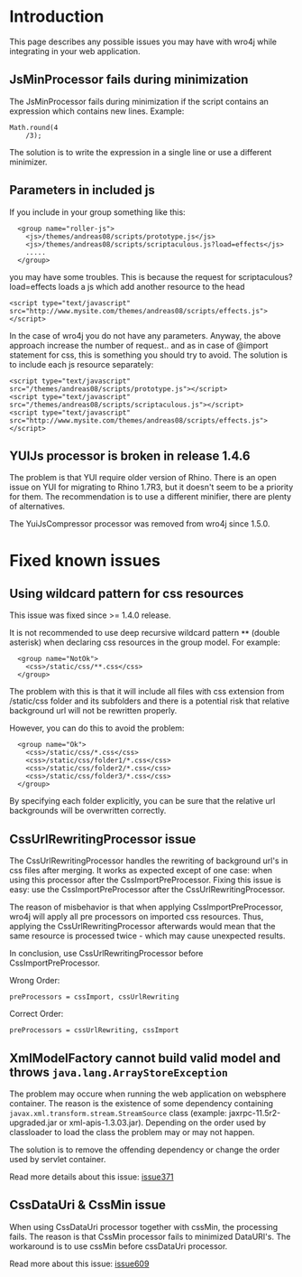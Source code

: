 # Introduction #
This page describes any possible issues you may have with wro4j while integrating in your web application.

## JsMinProcessor fails during minimization ##
The JsMinProcessor fails during minimization if the script contains an expression which contains new lines. Example:
```
Math.round(4
	/3);
```

The solution is to write the expression in a single line or use a different minimizer.

## Parameters in included js ##
If you include in your group something like this:

```
  <group name="roller-js"> 
    <js>/themes/andreas08/scripts/prototype.js</js> 
    <js>/themes/andreas08/scripts/scriptaculous.js?load=effects</js>
    ..... 
  </group>
```
you may have some troubles. This is because the request for scriptaculous?load=effects loads a js which add another resource to the head
```
<script type="text/javascript" src="http://www.mysite.com/themes/andreas08/scripts/effects.js"></script> 
```
In the case of wro4j you do not have any parameters. Anyway, the above approach increase the number of request.. and as in case of @import statement for css, this is something you should try to avoid. The solution is to include each js resource separately:

```
<script type="text/javascript" src="/themes/andreas08/scripts/prototype.js"></script> 
<script type="text/javascript" src="/themes/andreas08/scripts/scriptaculous.js"></script> 
<script type="text/javascript" src="http://www.mysite.com/themes/andreas08/scripts/effects.js"></script> 
```

## YUIJs processor is broken in release 1.4.6 ##
The problem is that YUI require older version of Rhino. There is an open issue on YUI for migrating to Rhino 1.7R3, but it doesn't seem to be a priority for them.
The recommendation is to use a different minifier, there are plenty of alternatives.

The YuiJsCompressor processor was removed from wro4j since 1.5.0.

# Fixed known issues #

## Using wildcard pattern for css resources ##
This issue was fixed since >= 1.4.0 release.

It is not recommended to use deep recursive wildcard pattern **`**`** (double asterisk) when declaring css resources in the group model. For example:
```
  <group name="NotOk">
    <css>/static/css/**.css</css>
  </group>
```
The problem with this is that it will include all files with css extension from /static/css folder and its subfolders and there is a potential risk that relative background url will not be rewritten properly.

However, you can do this to avoid the problem:

```
  <group name="Ok">
    <css>/static/css/*.css</css>
    <css>/static/css/folder1/*.css</css>
    <css>/static/css/folder2/*.css</css>
    <css>/static/css/folder3/*.css</css>
  </group>
```

By specifying each folder explicitly, you can be sure that the relative url backgrounds will be overwritten correctly.



## CssUrlRewritingProcessor issue ##
The CssUrlRewritingProcessor handles the rewriting of background url's in css files after merging. It works as expected except of one case:
when using this processor after the CssImportPreProcessor. Fixing this issue is easy: use the CssImportPreProcessor after the CssUrlRewritingProcessor.

The reason of misbehavior is that when applying CssImportPreProcessor, wro4j will apply all pre processors on imported css resources. Thus, applying the CssUrlRewritingProcessor  afterwards would mean that the same resource is processed twice - which may cause unexpected results.

In conclusion, use CssUrlRewritingProcessor before CssImportPreProcessor.

Wrong Order:
```
preProcessors = cssImport, cssUrlRewriting
```

Correct Order:
```
preProcessors = cssUrlRewriting, cssImport
```

## XmlModelFactory cannot build valid model and throws `java.lang.ArrayStoreException` ##
The problem may occure when running the web application on websphere container. The reason is the existence of some dependency containing `javax.xml.transform.stream.StreamSource` class (example: jaxrpc-11.5r2-upgraded.jar or xml-apis-1.3.03.jar). Depending on the order used by classloader to load the class the problem may or may not happen.

The solution is to remove the offending dependency or change the order used by servlet container.

Read more details about this issue: [issue371](https://code.google.com/p/wro4j/issues/detail?id=371)

## CssDataUri & CssMin issue ##
When using CssDataUri processor together with cssMin, the processing fails.
The reason is that CssMin processor fails to minimized DataURI's. The workaround is to use cssMin before cssDataUri processor.

Read more about this issue: [issue609](https://code.google.com/p/wro4j/issues/detail?id=609)